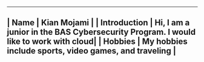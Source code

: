 ----------------------
| Name | Kian Mojami |
| Introduction | Hi, I am a junior in the BAS Cybersecurity Program. I would like to work with cloud|
| Hobbies | My hobbies include sports, video games, and traveling |
----------------------
